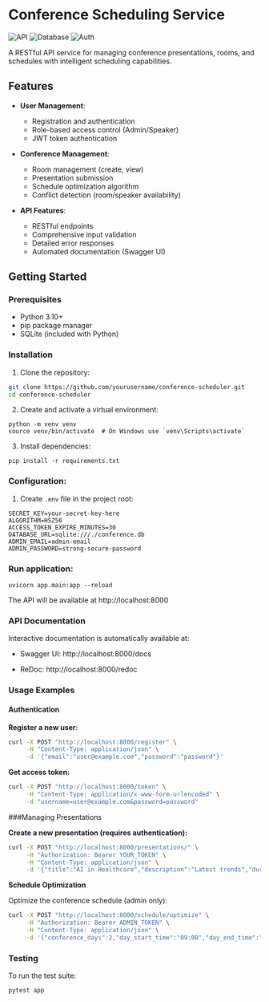 # Conference Scheduling Service

![API](https://img.shields.io/badge/API-FastAPI-blue)
![Database](https://img.shields.io/badge/Database-SQLite-green)
![Auth](https://img.shields.io/badge/Auth-JWT-orange)

A RESTful API service for managing conference presentations, rooms, and schedules with intelligent scheduling capabilities.

## Features

- **User Management**:
  - Registration and authentication
  - Role-based access control (Admin/Speaker)
  - JWT token authentication

- **Conference Management**:
  - Room management (create, view)
  - Presentation submission
  - Schedule optimization algorithm
  - Conflict detection (room/speaker availability)

- **API Features**:
  - RESTful endpoints
  - Comprehensive input validation
  - Detailed error responses
  - Automated documentation (Swagger UI)

## Getting Started

### Prerequisites

- Python 3.10+
- pip package manager
- SQLite (included with Python)

### Installation

1. Clone the repository:
```bash
git clone https://github.com/yourusername/conference-scheduler.git
cd conference-scheduler
```

2. Create and activate a virtual environment:
```
python -m venv venv
source venv/bin/activate  # On Windows use `venv\Scripts\activate`
```

3. Install dependencies:
```
pip install -r requirements.txt
```
### Configuration:

1. Create ```.env``` file in the project root:

```
SECRET_KEY=your-secret-key-here
ALGORITHM=HS256
ACCESS_TOKEN_EXPIRE_MINUTES=30
DATABASE_URL=sqlite:///./conference.db
ADMIN_EMAIL=admin-email
ADMIN_PASSWORD=strong-secure-password
```

### Run application:
```
uvicorn app.main:app --reload
```

The API will be available at http://localhost:8000

### API Documentation

Interactive documentation is automatically available at:

* Swagger UI: http://localhost:8000/docs

* ReDoc: http://localhost:8000/redoc


### Usage Examples
#### Authentication

**Register a new user:**

```bash
curl -X POST "http://localhost:8000/register" \
     -H "Content-Type: application/json" \
     -d '{"email":"user@example.com","password":"password"}'

```
**Get access token:**
```bash
curl -X POST "http://localhost:8000/token" \
     -H "Content-Type: application/x-www-form-urlencoded" \
     -d "username=user@example.com&password=password"
```
###Managing Presentations

**Create a new presentation (requires authentication):**
```bash
curl -X POST "http://localhost:8000/presentations/" \
     -H "Authorization: Bearer YOUR_TOKEN" \
     -H "Content-Type: application/json" \
     -d '{"title":"AI in Healthcare","description":"Latest trends","duration_minutes":45}'
```
**Schedule Optimization**

Optimize the conference schedule (admin only):
```bash
curl -X POST "http://localhost:8000/schedule/optimize" \
     -H "Authorization: Bearer ADMIN_TOKEN" \
     -H "Content-Type: application/json" \
     -d '{"conference_days":2,"day_start_time":"09:00","day_end_time":"18:00","break_duration":15}'
```

### Testing

To run the test suite:
```bash
pytest app
```